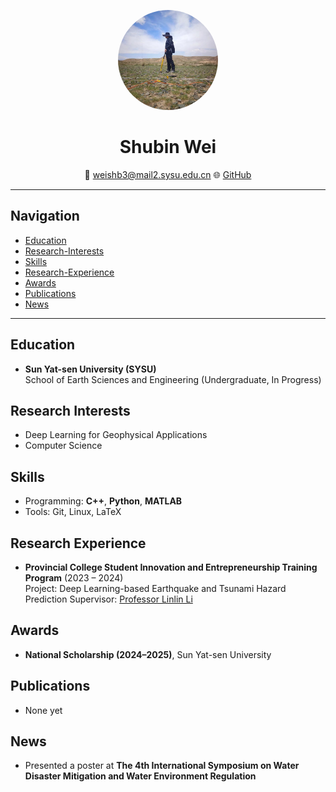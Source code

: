 <p align="center">
  <img src="avatar.jpg" alt="Shubin Wei" width="160" style="border-radius:50%;">
</p>

<h1 align="center">Shubin Wei</h1>

<p align="center">
📧 <a href="mailto:weishb3@mail2.sysu.edu.cn">weishb3@mail2.sysu.edu.cn</a>  
🌐 <a href="https://github.com/Wei-Shubin">GitHub</a>
</p>

---

## Navigation
- [Education](#education)
- [Research-Interests](#research-interests)
- [Skills](#skills)
- [Research-Experience](#research-experience)
- [Awards](#awards)
- [Publications](#publications)
- [News](#News)

---

## Education
- **Sun Yat-sen University (SYSU)**  
  School of Earth Sciences and Engineering (Undergraduate, In Progress)
  
## Research Interests
- Deep Learning for Geophysical Applications  
- Computer Science 

## Skills
- Programming: **C++**, **Python**, **MATLAB**  
- Tools: Git, Linux, LaTeX  

## Research Experience
- **Provincial College Student Innovation and Entrepreneurship Training Program** (2023 – 2024)  
  Project: Deep Learning-based Earthquake and Tsunami Hazard Prediction
  Supervisor: [Professor Linlin Li](https://gs.sysu.edu.cn/teacher/LiLinlin)

## Awards
- **National Scholarship (2024–2025)**, Sun Yat-sen University

## Publications
- None yet

## News
- Presented a poster at **The 4th International Symposium on Water Disaster Mitigation and Water Environment Regulation**

